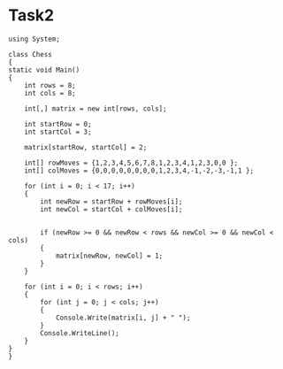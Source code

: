 # Task2
    using System;

    class Chess
    {
    static void Main()
    {
        int rows = 8;
        int cols = 8;
        
        int[,] matrix = new int[rows, cols];
        
        int startRow = 0;
        int startCol = 3;
        
        matrix[startRow, startCol] = 2;
        
        int[] rowMoves = {1,2,3,4,5,6,7,8,1,2,3,4,1,2,3,0,0 };
        int[] colMoves = {0,0,0,0,0,0,0,0,1,2,3,4,-1,-2,-3,-1,1 };
        
        for (int i = 0; i < 17; i++)
        {
            int newRow = startRow + rowMoves[i];
            int newCol = startCol + colMoves[i];

           
            if (newRow >= 0 && newRow < rows && newCol >= 0 && newCol < cols)
            {
                matrix[newRow, newCol] = 1;
            }
        }
        
        for (int i = 0; i < rows; i++)
        {
            for (int j = 0; j < cols; j++)
            {
                Console.Write(matrix[i, j] + " ");
            }
            Console.WriteLine();
        }
    }
    }

